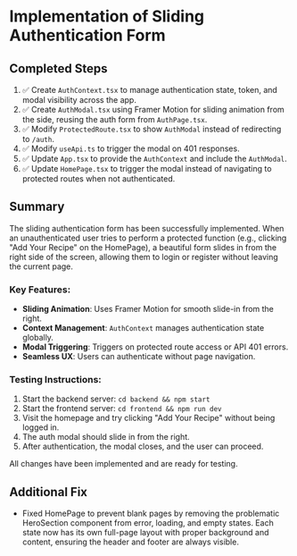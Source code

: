 # Implementation of Sliding Authentication Form

## Completed Steps

1. ✅ Create `AuthContext.tsx` to manage authentication state, token, and modal visibility across the app.
2. ✅ Create `AuthModal.tsx` using Framer Motion for sliding animation from the side, reusing the auth form from `AuthPage.tsx`.
3. ✅ Modify `ProtectedRoute.tsx` to show `AuthModal` instead of redirecting to `/auth`.
4. ✅ Modify `useApi.ts` to trigger the modal on 401 responses.
5. ✅ Update `App.tsx` to provide the `AuthContext` and include the `AuthModal`.
6. ✅ Update `HomePage.tsx` to trigger the modal instead of navigating to protected routes when not authenticated.

## Summary

The sliding authentication form has been successfully implemented. When an unauthenticated user tries to perform a protected function (e.g., clicking "Add Your Recipe" on the HomePage), a beautiful form slides in from the right side of the screen, allowing them to login or register without leaving the current page.

### Key Features:
- **Sliding Animation**: Uses Framer Motion for smooth slide-in from the right.
- **Context Management**: `AuthContext` manages authentication state globally.
- **Modal Triggering**: Triggers on protected route access or API 401 errors.
- **Seamless UX**: Users can authenticate without page navigation.

### Testing Instructions:
1. Start the backend server: `cd backend && npm start`
2. Start the frontend server: `cd frontend && npm run dev`
3. Visit the homepage and try clicking "Add Your Recipe" without being logged in.
4. The auth modal should slide in from the right.
5. After authentication, the modal closes, and the user can proceed.

All changes have been implemented and are ready for testing.

## Additional Fix
- Fixed HomePage to prevent blank pages by removing the problematic HeroSection component from error, loading, and empty states. Each state now has its own full-page layout with proper background and content, ensuring the header and footer are always visible.
